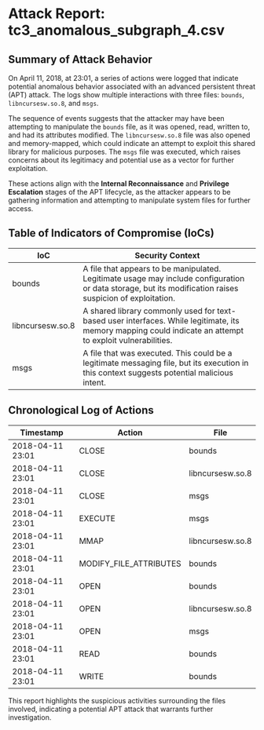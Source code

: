 # Attack Report: tc3_anomalous_subgraph_4.csv

## Summary of Attack Behavior

On April 11, 2018, at 23:01, a series of actions were logged that indicate potential anomalous behavior associated with an advanced persistent threat (APT) attack. The logs show multiple interactions with three files: `bounds`, `libncursesw.so.8`, and `msgs`. 

The sequence of events suggests that the attacker may have been attempting to manipulate the `bounds` file, as it was opened, read, written to, and had its attributes modified. The `libncursesw.so.8` file was also opened and memory-mapped, which could indicate an attempt to exploit this shared library for malicious purposes. The `msgs` file was executed, which raises concerns about its legitimacy and potential use as a vector for further exploitation.

These actions align with the **Internal Reconnaissance** and **Privilege Escalation** stages of the APT lifecycle, as the attacker appears to be gathering information and attempting to manipulate system files for further access.

## Table of Indicators of Compromise (IoCs)

| IoC                     | Security Context                                                                                     |
|-------------------------|------------------------------------------------------------------------------------------------------|
| bounds                  | A file that appears to be manipulated. Legitimate usage may include configuration or data storage, but its modification raises suspicion of exploitation. |
| libncursesw.so.8       | A shared library commonly used for text-based user interfaces. While legitimate, its memory mapping could indicate an attempt to exploit vulnerabilities. |
| msgs                    | A file that was executed. This could be a legitimate messaging file, but its execution in this context suggests potential malicious intent. |

## Chronological Log of Actions

| Timestamp            | Action                                      | File                     |
|----------------------|---------------------------------------------|--------------------------|
| 2018-04-11 23:01     | CLOSE                                       | bounds                   |
| 2018-04-11 23:01     | CLOSE                                       | libncursesw.so.8        |
| 2018-04-11 23:01     | CLOSE                                       | msgs                     |
| 2018-04-11 23:01     | EXECUTE                                     | msgs                     |
| 2018-04-11 23:01     | MMAP                                        | libncursesw.so.8        |
| 2018-04-11 23:01     | MODIFY_FILE_ATTRIBUTES                      | bounds                   |
| 2018-04-11 23:01     | OPEN                                        | bounds                   |
| 2018-04-11 23:01     | OPEN                                        | libncursesw.so.8        |
| 2018-04-11 23:01     | OPEN                                        | msgs                     |
| 2018-04-11 23:01     | READ                                        | bounds                   |
| 2018-04-11 23:01     | WRITE                                       | bounds                   |

This report highlights the suspicious activities surrounding the files involved, indicating a potential APT attack that warrants further investigation.